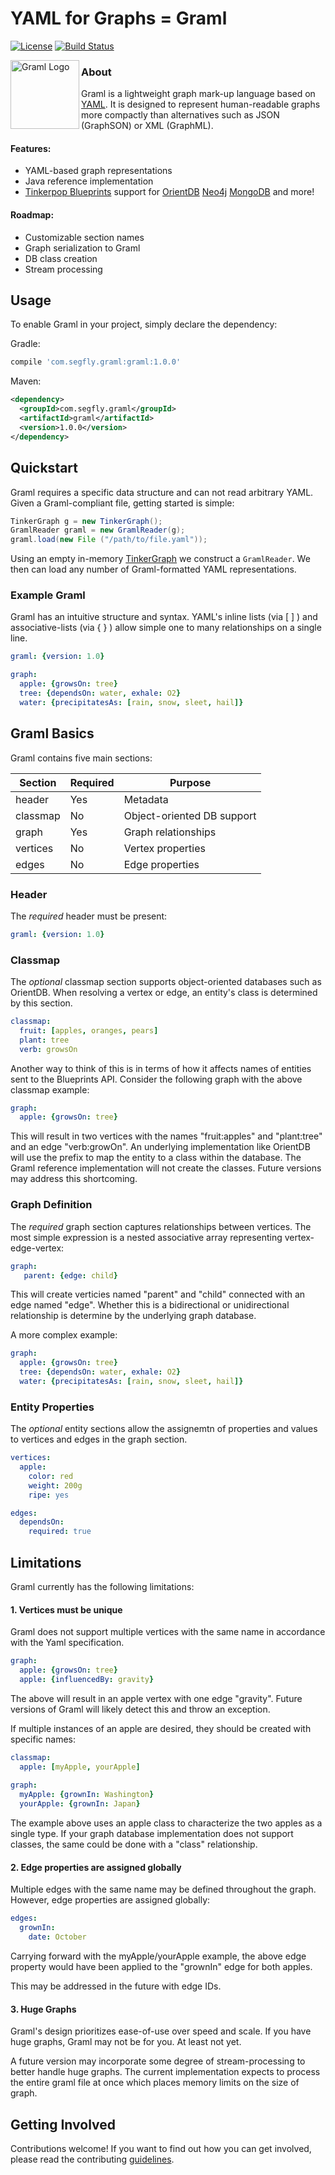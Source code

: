 # YAML for Graphs = Graml
[![License](http://img.shields.io/badge/license-APACHE-blue.svg?style=flat)](http://choosealicense.com/licenses/apache-2.0/)
[![Build Status](https://travis-ci.org/segfly/graml.svg)](https://travis-ci.org/segfly/graml)

<img src="http://graml.segfly.com/images/graml-logo.png" alt="Graml Logo" width="110" align="left">

### About
Graml is a lightweight graph mark-up language based on [YAML](http://en.wikipedia.org/wiki/YAML).
It is designed to represent human-readable graphs more compactly than alternatives such as JSON (GraphSON) or XML (GraphML).

#### Features:
* YAML-based graph representations
* Java reference implementation
* [Tinkerpop Blueprints](http://blueprints.tinkerpop.com/) support for [OrientDB](https://github.com/orientechnologies/orientdb)
[Neo4j](https://github.com/neo4j/neo4j)
[MongoDB](https://github.com/mongodb/mongo) and more!

#### Roadmap:
* Customizable section names
* Graph serialization to Graml
* DB class creation
* Stream processing

## Usage
To enable Graml in your project, simply declare the dependency:

Gradle:

```groovy
compile 'com.segfly.graml:graml:1.0.0'
```

Maven:

```xml
<dependency>
  <groupId>com.segfly.graml</groupId>
  <artifactId>graml</artifactId>
  <version>1.0.0</version>
</dependency>
```

## Quickstart

Graml requires a specific data structure and can not read arbitrary YAML.
Given a Graml-compliant file, getting started is simple:

```java
TinkerGraph g = new TinkerGraph();
GramlReader graml = new GramlReader(g);
graml.load(new File ("/path/to/file.yaml"));
```

Using an empty in-memory [TinkerGraph](https://github.com/tinkerpop/blueprints/wiki/TinkerGraph) we construct a `GramlReader`.
We then can load any number of Graml-formatted YAML representations.

### Example Graml
Graml has an intuitive structure and syntax.
YAML's inline lists (via [ ] ) and associative-lists (via { } ) allow simple one to many relationships on a single line.

```yaml
graml: {version: 1.0}

graph:
  apple: {growsOn: tree}
  tree: {dependsOn: water, exhale: O2}
  water: {precipitatesAs: [rain, snow, sleet, hail]}
```

## Graml Basics
Graml contains five main sections:

Section   | Required | Purpose
----------|----------|--------
header    | Yes      | Metadata
classmap  | No       | Object-oriented DB support
graph     | Yes      | Graph relationships
vertices  | No       | Vertex properties
edges     | No       | Edge properties

### Header
The _required_ header must be present:
```yaml
graml: {version: 1.0}
```

### Classmap
The _optional_ classmap section supports object-oriented databases such as OrientDB.
When resolving a vertex or edge, an entity's class is determined by this section.

```yaml
classmap:
  fruit: [apples, oranges, pears]
  plant: tree
  verb: growsOn
```

Another way to think of this is in terms of how it affects names of entities sent to the Blueprints API. Consider the following graph with the above classmap example:
 
```yaml
graph:
  apple: {growsOn: tree}
```

This will result in two vertices with the names "fruit:apples" and "plant:tree" and an edge "verb:growOn".
An underlying implementation like OrientDB will use the prefix to map the entity to a class within the database.
The Graml reference implementation will not create the classes.
Future versions may address this shortcoming. 

### Graph Definition
The _required_ graph section captures relationships between vertices.
The most simple expression is a nested associative array representing vertex-edge-vertex:

```yaml
graph:
   parent: {edge: child}
```

This will create verticies named "parent" and "child" connected with an edge named "edge".
Whether this is a bidirectional or unidirectional relationship is determine by the underlying graph database.

A more complex example:

```yaml
graph:
  apple: {growsOn: tree}
  tree: {dependsOn: water, exhale: O2}
  water: {precipitatesAs: [rain, snow, sleet, hail]}
```

### Entity Properties
The _optional_ entity sections allow the assignemtn of properties and values to vertices and edges in the graph section.

```yaml
vertices:
  apple:
    color: red
    weight: 200g 
    ripe: yes

edges:
  dependsOn:
    required: true
```

## Limitations
Graml currently has the following limitations:

#### 1. Vertices must be unique
Graml does not support multiple vertices with the same name in accordance with the Yaml specification.

```yaml
graph:
  apple: {growsOn: tree}
  apple: {influencedBy: gravity}
```

The above will result in an apple vertex with one edge "gravity".
Future versions of Graml will likely detect this and throw an exception.

If multiple instances of an apple are desired, they should be created with specific names:

```yaml
classmap:
  apple: [myApple, yourApple]
  
graph:
  myApple: {grownIn: Washington}
  yourApple: {grownIn: Japan}
```

The example above uses an apple class to characterize the two apples as a single type.
If your graph database implementation does not support classes, the same could be done with a "class" relationship.

#### 2. Edge properties are assigned globally

Multiple edges with the same name may be defined throughout the graph.
However, edge properties are assigned globally:

```yaml
edges:
  grownIn:
    date: October
```

Carrying forward with the myApple/yourApple example,
the above edge property would have been applied to the "grownIn" edge for both apples.

This may be addressed in the future with edge IDs.

#### 3. Huge Graphs

Graml's design prioritizes ease-of-use over speed and scale.
If you have huge graphs, Graml may not be for you.
At least not yet.

A future version may incorporate some degree of stream-processing to better handle huge graphs.
The current implementation expects to process the entire graml file at once which places memory limits on the size of graph. 

## Getting Involved

Contributions welcome!
If you want to find out how you can get involved, please read the contributing [guidelines](CONTRIBUTING.md).
